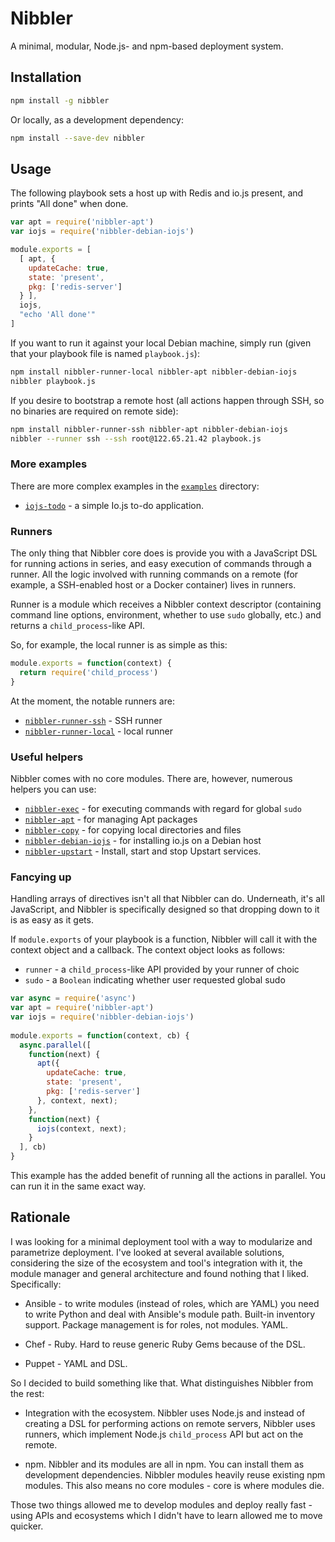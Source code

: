 # Nibbler
A minimal, modular, Node.js- and npm-based deployment system.

## Installation
```sh
npm install -g nibbler
```

Or locally, as a development dependency:

```sh
npm install --save-dev nibbler
```

## Usage
The following playbook sets a host up with Redis and io.js present, and prints
"All done" when done.

```js
var apt = require('nibbler-apt')
var iojs = require('nibbler-debian-iojs')

module.exports = [
  [ apt, {
    updateCache: true,
    state: 'present',
    pkg: ['redis-server']
  } ],
  iojs,
  "echo 'All done'"
]
```

If you want to run it against your local Debian machine, simply run (given that
your playbook file is named `playbook.js`):

```sh
npm install nibbler-runner-local nibbler-apt nibbler-debian-iojs
nibbler playbook.js
```

If you desire to bootstrap a remote host (all actions happen through SSH, so no
binaries are required on remote side):

```sh
npm install nibbler-runner-ssh nibbler-apt nibbler-debian-iojs
nibbler --runner ssh --ssh root@122.65.21.42 playbook.js
```

### More examples
There are more complex examples in the [`examples`](https://github.com/mmalecki/nibbler/tree/master/examples/)
directory:

* [`iojs-todo`](https://github.com/mmalecki/nibbler/tree/master/examples/iojs-todo) - a simple Io.js to-do application.

### Runners
The only thing that Nibbler core does is provide you with a JavaScript DSL for
running actions in series, and easy execution of commands through a runner. All
the logic involved with running commands on a remote (for example, a SSH-enabled
host or a Docker container) lives in runners.

Runner is a module which receives a Nibbler context descriptor (containing
command line options, environment, whether to use `sudo` globally, etc.) and
returns a `child_process`-like API.

So, for example, the local runner is as simple as this:

```js
module.exports = function(context) {
  return require('child_process')
}
```

At the moment, the notable runners are:

* [`nibbler-runner-ssh`](https://www.npmjs.com/package/nibbler-runner-ssh) - SSH runner
* [`nibbler-runner-local`](https://www.npmjs.com/package/nibbler-runner-local) - local runner

### Useful helpers
Nibbler comes with no core modules. There are, however, numerous helpers you
can use:

* [`nibbler-exec`](https://www.npmjs.com/package/nibbler-exec) - for executing commands
  with regard for global `sudo`
* [`nibbler-apt`](https://www.npmjs.com/package/nibbler-apt) - for managing Apt packages
* [`nibbler-copy`](https://www.npmjs.com/package/nibbler-copy) - for copying
  local directories and files
* [`nibbler-debian-iojs`](https://www.npmjs.com/package/nibbler-debian-iojs) -
  for installing io.js on a Debian host
* [`nibbler-upstart`](https://www.npmjs.com/package/nibbler-upstart) - Install,
  start and stop Upstart services.

### Fancying up
Handling arrays of directives isn't all that Nibbler can do. Underneath, it's
all JavaScript, and Nibbler is specifically designed so that dropping down to
it is as easy as it gets.

If `module.exports` of your playbook is a function, Nibbler will call it with
the context object and a callback. The context object looks as follows:

* `runner` - a `child_process`-like API provided by your runner of choic
* `sudo` - a `Boolean` indicating whether user requested global sudo

```js
var async = require('async')
var apt = require('nibbler-apt')
var iojs = require('nibbler-debian-iojs')
 
module.exports = function(context, cb) {
  async.parallel([
    function(next) {
      apt({
        updateCache: true,
        state: 'present',
        pkg: ['redis-server']
      }, context, next);
    },
    function(next) {
      iojs(context, next);
    }
  ], cb)
}
```

This example has the added benefit of running all the actions in parallel.
You can run it in the same exact way.

## Rationale
I was looking for a minimal deployment tool with a way to modularize and
parametrize deployment. I've looked at several available solutions, considering
the size of the ecosystem and tool's integration with it, the module manager
and general architecture and found nothing that I liked. Specifically:

  * Ansible - to write modules (instead of roles, which are YAML) you need to
    write Python and deal with Ansible's module path. Built-in inventory support.
    Package management is for roles, not modules. YAML.

  * Chef - Ruby. Hard to reuse generic Ruby Gems because of the DSL.

  * Puppet - YAML and DSL.

So I decided to build something like that. What distinguishes Nibbler from the
rest:

  * Integration with the ecosystem. Nibbler uses Node.js and instead of
    creating a DSL for performing actions on remote servers, Nibbler
    uses runners, which implement Node.js `child_process` API but act on the remote.

  * npm. Nibbler and its modules are all in npm. You can install them as
    development dependencies. Nibbler modules heavily reuse existing npm modules.
    This also means no core modules - core is where modules die.

Those two things allowed me to develop modules and deploy really fast - using
APIs and ecosystems which I didn't have to learn allowed me to move quicker.
